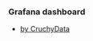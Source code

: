 ### Grafana dashboard

- [by CruchyData](https://access.crunchydata.com/documentation/pgmonitor/latest/grafana/)
